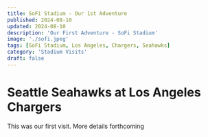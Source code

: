 ```yaml
---
title: SoFi Stadium - Our 1st Adventure
published: 2024-08-10
updated: 2024-08-10
description: 'Our First Adventure - SoFi Stadium'
image: './sofi.jpeg'
tags: [SoFi Stadium, Los Angeles, Chargers, Seahawks]
category: 'Stadium Visits'
draft: false 
---
```


# Seattle Seahawks at Los Angeles Chargers

This was our first visit.  More details forthcoming